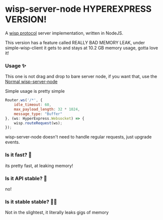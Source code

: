 # wisp-server-node HYPEREXPRESS VERSION!

A [wisp protocol](https://github.com/MercuryWorkshop/wisp-protocol) server implementation, written in NodeJS.

This version has a feature called REALLY BAD MEMORY LEAK, under simple-wisp-client it gets to and stays at 10.2 GB memory usage, gotta love it!
### Usage ✨

This one is not drag and drop to bare server node, if you want that, use the [Normal wisp-server-node](https://github.com/MercuryWorkshop/wisp-server-node)

Simple usage is pretty simple
```js
Router.ws('/*', {
    idle_timeout: 60,
    max_payload_length: 32 * 1024,
    message_type: "Buffer"
}, (ws: HyperExpress.Websocket) => {
    wisp.routeRequest(ws);
});
```


wisp-server-node doesn't need to handle regular requests, just upgrade events.

### Is it fast? 🚀

its pretty fast, at leaking memory!

### Is it API stable? 🐎

no!

### Is it stable stable? 🐎🐎

Not in the slightest, it literally leaks gigs of memory
